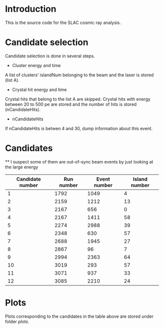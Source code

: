 # Introduction 
This is the source code for the SLAC cosmic ray analysis.

# Candidate selection

Candidate selection is done in several steps.

* Cluster energy and time

A list of clusters' islandNum belonging to the beam and the laser is stored (list A).

* Crystal hit energy and time

Crystal hits that belong to the list A are skipped.
Crystal hits with energy between 20 to 500 pe are stored and the number of hits is stored (nCandidateHits).

* nCandidateHits

If nCandidateHits is betwen 4 and 30, dump information about this event.

# Candidates

** I suspect some of them are out-of-sync beam events by just looking at the large energy

Candidate number | Run number | Event number | Island number
---------------- | ---------- | ------------ | -------------
1 | 1792 | 1049 | 4
2 | 2159 | 1212 | 13
3 | 2167 | 656 | 0
4 | 2167 | 1411 | 58
5 | 2274 | 2988 | 39
6 | 2348 | 630 | 57
7 | 2688 | 1945 | 27
8 | 2867 | 96 | 7
9 | 2994 | 2363 | 64
10 | 3019 | 293 | 57
11 | 3071 | 937 | 33
12 | 3085 | 2210 | 24

# Plots

Plots corresponding to the candidates in the table above are stored under folder _plots_.
